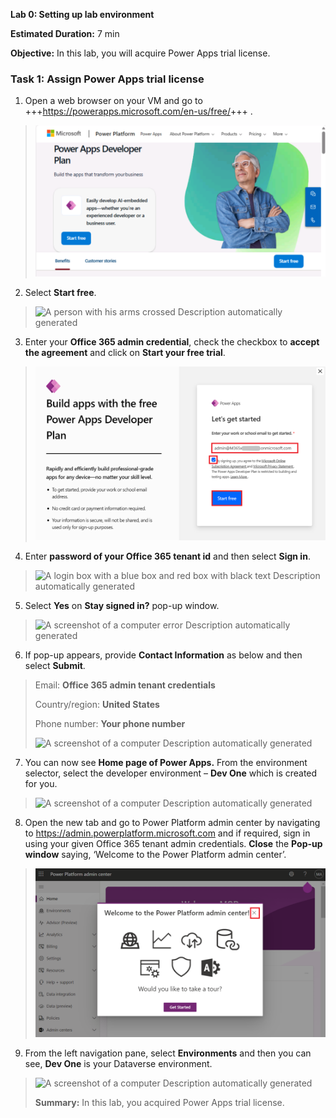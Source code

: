 **Lab 0: Setting up lab environment**

**Estimated Duration:** 7 min

**Objective:** In this lab, you will acquire Power Apps trial license.

### **Task 1: Assign** **Power Apps trial license** 

1.  Open a web browser on your VM and go to
    +++<https://powerapps.microsoft.com/en-us/free/>+++ .

> ![](./media/image1.png)

2.  Select **Start free**.

> ![A person with his arms crossed Description automatically
> generated](./media/image2.png)

3.  Enter your **Office 365 admin credential**, check the checkbox to
    **accept the agreement** and click on **Start your free trial**.

> ![](./media/image3.png)

4.  Enter **password of your Office 365 tenant id** and then select
    **Sign in**.

> ![A login box with a blue box and red box with black text Description
> automatically generated](./media/image4.png)

5.  Select **Yes** on **Stay signed in?** pop-up window.

> ![A screenshot of a computer error Description automatically
> generated](./media/image5.png)

6.  If pop-up appears, provide **Contact Information** as below and then
    select **Submit**.

> Email: **Office 365 admin tenant credentials**
>
> Country/region: **United States**
>
> Phone number: **Your phone number**
>
> ![A screenshot of a computer Description automatically
> generated](./media/image6.png)

7.  You can now see **Home page of Power Apps.** From the environment
    selector, select the developer environment – **Dev One** which is
    created for you.

> ![A screenshot of a computer Description automatically
> generated](./media/image7.png)

8.  Open the new tab and go to Power Platform admin center by navigating
    to <https://admin.powerplatform.microsoft.com> and if required, sign
    in using your given Office 365 tenant admin credentials. **Close**
    the **Pop-up window** saying, ‘Welcome to the Power Platform admin
    center’.

> ![](./media/image8.png)

9.  From the left navigation pane, select **Environments** and then you
    can see, **Dev One** is your Dataverse environment.

> ![A screenshot of a computer Description automatically
> generated](./media/image9.png)
>
> **Summary:** In this lab, you acquired Power Apps trial license.
